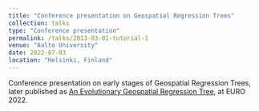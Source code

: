 ```yaml
---
title: "Conference presentation on Geospatial Regression Trees"
collection: talks
type: "Conference presentation"
permalink: /talks/2013-03-01-tutorial-1
venue: "Aalto University"
date: 2022-07-03
location: "Helsinki, Finland"
---
```


Conference presentation on early stages of Geospatial Regression Trees, later published as [An Evolutionary Geospatial Regression Tree]({{site.data.publications.main[2].pdf}}), at EURO 2022.
